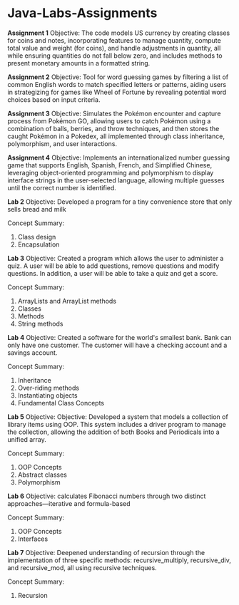 # Java-Labs-Assignments

**Assignment 1**
Objective: The code models US currency by creating classes for coins and notes, incorporating features to manage quantity, compute total value and weight (for coins), and handle adjustments in quantity, all while ensuring quantities do not fall below zero, and includes methods to present monetary amounts in a formatted string.

**Assignment 2**
Objective:  Tool for word guessing games by filtering a list of common English words to match specified letters or patterns, aiding users in strategizing for games like Wheel of Fortune by revealing potential word choices based on input criteria.

**Assignment 3**
Objective: Simulates the Pokémon encounter and capture process from Pokémon GO, allowing users to catch Pokémon using a combination of balls, berries, and throw techniques, and then stores the caught Pokémon in a Pokedex, all implemented through class inheritance, polymorphism, and user interactions.

**Assignment 4**
Objective: Implements an internationalized number guessing game that supports English, Spanish, French, and Simplified Chinese, leveraging object-oriented programming and polymorphism to display interface strings in the user-selected language, allowing multiple guesses until the correct number is identified.

**Lab 2**
Objective: Developed a program for a tiny convenience store that only sells bread and milk

Concept Summary:
1. Class design
2. Encapsulation

**Lab 3**
Objective: Created a program which allows the user to administer a quiz. A user will be able to add questions, remove questions and modify questions. In addition, a user will be able to take a quiz and get a score.

Concept Summary: 
1. ArrayLists and ArrayList methods
2. Classes
3. Methods
4. String methods

**Lab 4**
Objective: Created a software for the world's smallest bank. Bank can only have one customer. The customer will have a checking account and a savings account.

Concept Summary:
1. Inheritance
2. Over-riding methods
3. Instantiating objects
4. Fundamental Class Concepts

**Lab 5**
Objective: Objective: Developed a system that models a collection of library items using OOP. This system includes a driver program to manage the collection, allowing the addition of both Books and Periodicals into a unified array.

Concept Summary:
1. OOP Concepts
2. Abstract classes
3. Polymorphism

**Lab 6**
Objective: calculates Fibonacci numbers through two distinct approaches—iterative and formula-based

Concept Summary:
1. OOP Concepts
2. Interfaces

**Lab 7**
Objective: Deepened understanding of recursion through the implementation of three specific methods: recursive_multiply, recursive_div, and recursive_mod, all using recursive techniques. 

Concept Summary:
1. Recursion




